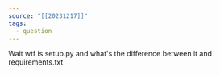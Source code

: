 ```yaml
---
source: "[[20231217]]"
tags:
  - question
---
```

Wait wtf is setup.py and what's the difference between it and requirements.txt 